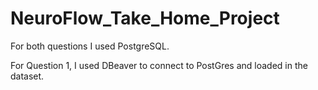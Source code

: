 # NeuroFlow_Take_Home_Project

For both questions I used PostgreSQL.

For Question 1, I used DBeaver to connect to PostGres and loaded in the dataset.
